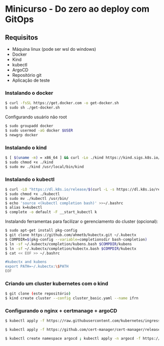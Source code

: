 # Minicurso -  Do zero ao deploy com GitOps

## Requisitos
- Máquina linux (pode ser wsl do windows)
- Docker
- Kind
- kubectl
- ArgoCD
- Repositório git
- Aplicação de teste

### Instalando o docker

```bash
$ curl -fsSL https://get.docker.com -o get-docker.sh
$ sudo sh ./get-docker.sh
```
Configurando usuário não root

```bash
$ sudo groupadd docker
$ sudo usermod -aG docker $USER
$ newgrp docker
```

### Instalando o kind
```bash
$ [ $(uname -m) = x86_64 ] && curl -Lo ./kind https://kind.sigs.k8s.io/dl/v0.29.0/kind-linux-amd64
$ sudo chmod +x ./kind
$ sudo mv ./kind /usr/local/bin/kind
```

### Instalando o kubectl
```bash
$ curl -LO "https://dl.k8s.io/release/$(curl -L -s https://dl.k8s.io/release/stable.txt)/bin/linux/amd64/kubectl"
$ sudo chmod +x ./kubectl
$ sudo mv ./kubectl /usr/bin/
$ echo 'source <(kubectl completion bash)' >>~/.bashrc
$ alias k=kubectl
$ complete -o default -F __start_kubectl k
```
Instalando ferramentas para facilizar o gerenciamento do cluster (opcional):
```bash
$ sudo apt-get install pkg-config
$ git clone https://github.com/ahmetb/kubectx.git ~/.kubectx
$ COMPDIR=$(pkg-config --variable=completionsdir bash-completion)
$ ln -sf ~/.kubectx/completion/kubens.bash $COMPDIR/kubens
$ ln -sf ~/.kubectx/completion/kubectx.bash $COMPDIR/kubectx
$ cat << EOF >> ~/.bashrc

#kubectx and kubens
export PATH=~/.kubectx:\$PATH
EOF
```

### Criando um cluster kubernetes com o kind
```bash
$ git clone (este repositório)
$ kind create cluster --config cluster_basic.yaml --name ifrn
```

### Configurando o nginx + certmanage + argoCD
```bash
$ kubectl apply -f https://raw.githubusercontent.com/kubernetes/ingress-nginx/controller-v1.9.1/deploy/static/provider/cloud/deploy.yaml

$ kubectl apply -f https://github.com/cert-manager/cert-manager/releases/download/v1.13.1/cert-manager.yaml

$ kubectl create namespace argocd ; kubectl apply -n argocd -f https://raw.githubusercontent.com/argoproj/argo-cd/stable/manifests/install.yaml
```